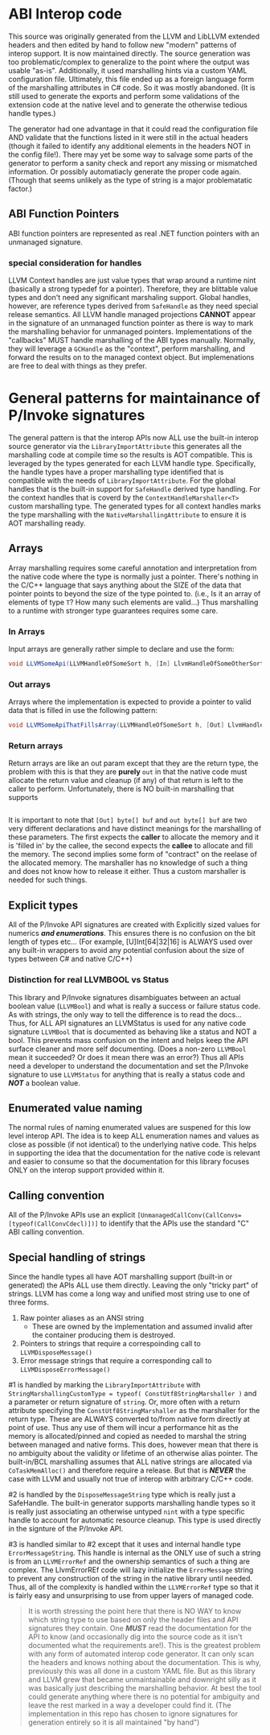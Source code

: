 # ABI Interop code
This source was originally generated from the LLVM and LibLLVM extended headers and then
edited by hand to follow new "modern" patterns of interop support. It is now maintained
directly. The source generation was too problematic/complex to generalize to the point
where the output was usable "as-is". Additionally, it used marshalling hints via a custom
YAML configuration file. Ultimately, this file ended up as a foreign language form of the
marshalling attributes in C# code. So it was mostly abandoned. (It is still used to generate
the exports and perform some validations of the extension code at the native level and
to generate the otherwise tedious handle types.)

The generator had one advantage in that it could read the configuration file AND
validate that the functions listed in it were still in the actual headers (though
it failed to identify any additional elements in the headers NOT in the config file!).
There may yet be some way to salvage some parts of the generator to perform a sanity
check and report any missing or mismatched information. Or possibly automatiacly generate
the proper code again. (Though that seems unlikely as the type of string is a major
problematatic factor.)

## ABI Function Pointers
ABI function pointers are represented as real .NET function pointers with an unmanaged
signature.

### special consideration for handles
LLVM Context handles are  just value types that wrap around a runtime nint (basically a
strong typedef for a pointer). Therefore, they are blittable value types and don't need
any significant marshaling support. Global handles, however, are reference types derived
from `SafeHandle` as they need special release semantics. All LLVM handle managed
projections **CANNOT** appear in the signature of an unmanaged function pointer as there
is way to mark the marshalling behavior for unmanaged pointers. Implementations of the
"callbacks" MUST handle marshalling of the ABI types manually. Normally, they will
leverage a `GCHandle` as the "context", perform marshalling, and forward the results on
to the managed context object. But implemenations are free to deal with things as they
prefer.

# General patterns for maintainance of P/Invoke signatures
The general pattern is that the interop APIs now ALL use the built-in interop source
generator via the `LibraryImportAttribute` this generates all the marshalling code at
compile time so the results is AOT compatible. This is leveraged by the types generated
for each LLVM handle type. Specifically, the handle types have a proper marshalling type
identified that is compatible with the needs of `LibraryImportAttribute`. For the global
handles that is the built-in support for `SafeHandle` derived type handling. For the
context handles that is coverd by the `ContextHandleMarshaller<T>` custom marshalling type.
The generated types for all context handles marks the type marshalling with the
`NativeMarshallingAttribute` to ensure it is AOT marshalling ready.

## Arrays
Array marshalling requires some careful annotation and interpretation from the native code
where the type is normally just a pointer. There's nothing in the C/C++ language that says
anything about the SIZE of the data that pointer points to beyond the size of the type
pointed to. (i.e., Is it an array of elements of type `T`? How many such elements are valid...)
Thus marshalling to a runtime with stronger type guarantees requires some care.

### In Arrays
Input arrays are generally rather simple to declare and use the form:
``` C#
void LLVMSomeApi(LLVMHandleOfSomeSort h, [In] LlvmHandleOfSomeOtherSort[] elements, int numElements);
```

### Out arrays
Arrays where the implementation is expected to provide a pointer to valid data that is filled in
use the following pattern:
``` C#
void LLVMSomeApiThatFillsArray(LLVMHandleOfSomeSort h, [Out] LlvmHandleOfSomeOtherSort[] elements, int numElements);
```
### Return arrays
Return arrays are like an out param except that they are the return type, the problem with this
is that they are **purely** `out` in that the native code must allocate the return value and
cleanup (if any) of that return is left to the caller to perform. Unfortunately, there is NO
built-in marshalling that supports
```C#
```

It is important to note that `[Out] byte[] buf` and `out byte[] buf` are two very different
declarations and have distinct meanings for the marshalling of these parameters. The first
expects the **caller** to allocate the memory and it is 'filled in' by the callee, the second
expects the **callee** to allocate and fill the memory. The second implies some form of "contract"
on the reelase of the allocated memory. The marshaller has no knowledge of such a thing and
does not know how to release it either. Thus a custom marshaller is needed for such things.

## Explicit types
All of the P/Invoke API signatures are created with Explicitly sized values for numerics
***and enumerations***. This ensures there is no confusion on the bit length of types etc...
(For example, [U]Int[64|32|16] is ALWAYS used over any built-in wrappers to avoid any
potential confusion about the size of types between C# and native C/C++)

### Distinction for real LLVMBOOL vs Status
This library and P/Invoke signatures disambiguates between an actual boolean value
(`LLVMBool`) and what is really a success or failure status code. As with strings, the
only way to tell the difference is to read the docs... Thus, for ALL API signatures an
LLVMStatus is used for any native code signature `LLVMBool` that is documented as behaving
like a status and NOT a bool. This prevents mass confusion on the intent and helps keep
the API surface cleaner and more self documenting. (Does a non-zero `LLVMBool` mean it
succeeded? Or does it mean there was an error?) Thus all APIs need a developer to understand
the documentation and set the P/Invoke signature to use `LLVMStatus` for anything that is
really a status code and ***NOT*** a boolean value.

## Enumerated value naming
The normal rules of naming enumerated values are suspened for this low level interop API.
The idea is to keep ALL enumeration names and values as close as possible (if not identical)
to the underlying native code. This helps in supporting the idea that the documentation
for the native code is relevant and easier to consume so that the documentation for this
library focuses ONLY on the interop support provided within it.

## Calling convention
All of the P/Invoke APIs use an explicit `[UnmanagedCallConv(CallConvs=[typeof(CallConvCdecl)])]`
to identify that the APIs use the standard "C" ABI calling convention.

## Special handling of strings
Since the handle types all have AOT marshalling support (built-in or generated) the APIs ALL
use them directly. Leaving the only "tricky part" of strings. LLVM has come a long way and
unified most string use to one of three forms.
1) Raw pointer aliases as an ANSI string
    - These are owned by the implementation and assumed invalid after the container producing
      them is destroyed.
2) Pointers to strings that require a correspoinding call to `LLVMDisposeMessage()`
3) Error message strings that require a corresponding call to `LLVMDisposeErrorMessage()`

#1 is handled by marking the `LibraryImportAttribute` with `StringMarshallingCustomType = typeof( ConstUtf8StringMarshaller )`
and a parameter or return signature of `string`. Or, more often with a return attribute specifying
the `ConstUtf8StringMarshaller` as the marshaller for the return type. These are ALWAYS converted
to/from native form directly at point of use. Thus any use of them will incur a performance hit
as the memory is allocated/pinned and copied as needed to marshal the string between managed and
native forms. This does, however mean that there is no ambiguity about the validity or
lifetime of an otherwise alias pointer. The built-in/BCL marshalling assumes that ALL native
strings are allocated via `CoTaskMemAlloc()` and therefore require a release. But that is
***NEVER*** the case with LLVM and usually not true of interop with arbitrary C/C++ code.

#2 is handled by the `DisposeMessageString` type which is really just a SafeHandle. The
built-in generator supports marshalling handle types so it is really just associating
an otherwise untyped `nint` with a type specific handle to account for automatic
resource cleanup. This type is used directly in the signture of the P/Invoke API. 

#3 is handled similar to #2 except that it uses and internal handle type `ErrorMessageString`.
This handle is internal as the ONLY use of such a string is from an `LLVMErrorRef` and the
ownership semantics of such a thing are complex. The LlvmErrorREf code will lazy initialize
the `ErrorMessage` string to prevent any construction of the string in the native library
until needed. Thus, all of the complexity is handled within the `LLVMErrorRef` type so that
it is fairly easy and unsurprising to use from upper layers of managed code.

> It is worth stressing the point here that there is NO WAY to know which string type to use
 based on only the header files and API signatures they contain. One ***MUST*** read the
 documentation for the API to know (and occasionally dig into the source code as it isn't
 documented what the requirements are!). This is the greatest problem with any form of automated
 interop code generator. It can only scan the headers and knows nothing about the documentation.
 This is why, previously this was all done in a custom YAML file. But as this library and LLVM
 grew that became unmaintainable and downright silly as it was basically just describing
 the marshalling behavior. At best the tool could generate anything where there is no
 potential for ambiguity and leave the rest marked in a way a developer could find it.
 (The implementation in this repo has chosen to ignore signatures for generation entirely
 so it is all maintained "by hand")


